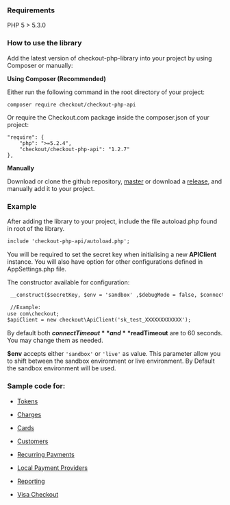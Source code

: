 ### Requirements

PHP 5 > 5.3.0

### How to use the library

Add the latest version of checkout-php-library into your project by using Composer or manually:

__Using Composer (Recommended)__

Either run the following command in the root directory of your project:
```
composer require checkout/checkout-php-api
```

Or require the Checkout.com package inside the composer.json of your project:
```
"require": {
    "php": ">=5.2.4",
    "checkout/checkout-php-api": "1.2.7"
},
```
__Manually__

Download or clone the github repository, [master](https://github.com/checkout/checkout-php-library/archive/master.zip) or download a [release](https://github.com/checkout/checkout-php-library/releases), and manually add it to your project.

### Example

After adding the library to your project, include the file autoload.php found in root of the library.
```html
include 'checkout-php-api/autoload.php';
```
You will be required to set the secret key when initialising a new **APIClient** instance. You will also have option for other configurations defined in AppSettings.php file. 

The constructor available for configuration:
```html
 __construct($secretKey, $env = 'sandbox' ,$debugMode = false, $connectTimeout = 60, $readTimeout =60)

 //Example:
use com\checkout;
$apiClient = new checkout\ApiClient('sk_test_XXXXXXXXXXXX');
```
By default both **$connectTimeout** and **$readTimeout** are to 60 seconds. You may change them as needed.

**$env** accepts either `'sandbox'` or `'live'` as value.  This parameter allow you to shift between the sandbox environment or live environment. By Default the sandbox environment will be used. 

### Sample code for:

  - [Tokens](https://github.com/CKOTech/checkout-php-library/wiki/Tokens)
  
  - [Charges](https://github.com/CKOTech/checkout-php-library/wiki/Charges)
  
  - [Cards](https://github.com/CKOTech/checkout-php-library/wiki/Cards)
  
  - [Customers](https://github.com/CKOTech/checkout-php-library/wiki/Customers)

  - [Recurring Payments](https://github.com/CKOTech/checkout-php-library/wiki/RecurringPayments)
  
  - [Local Payment Providers](https://github.com/CKOTech/checkout-php-library/wiki/lpp)

  - [Reporting](https://github.com/CKOTech/checkout-php-library/wiki/Reporting)

  - [Visa Checkout](https://github.com/CKOTech/checkout-php-library/wiki/VisaCheckout)